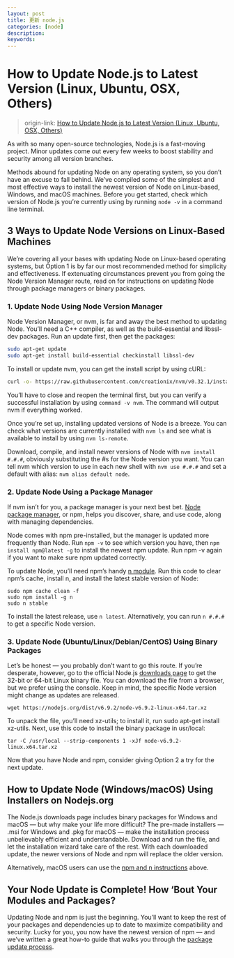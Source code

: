 ```yaml
---
layout: post
title: 更新 node.js 
categories: [node]
description:
keywords: 
---
```


# How to Update Node.js to Latest Version (Linux, Ubuntu, OSX, Others)

> origin-link: [How to Update Node.js to Latest Version (Linux, Ubuntu, OSX, Others)](https://www.hostingadvice.com/how-to/update-node-js-latest-version/)

As with so many open-source technologies, Node.js is a fast-moving project. Minor updates come out every few weeks to boost stability and security among all version branches.

Methods abound for updating Node on any operating system, so you don’t have an excuse to fall behind. We’ve compiled some of the simplest and most effective ways to install the newest version of Node on Linux-based, Windows, and macOS machines. Before you get started, check which version of Node.js you’re currently using by running `node -v` in a command line terminal.

## 3 Ways to Update Node Versions on Linux-Based Machines

We’re covering all your bases with updating Node on Linux-based operating systems, but Option 1 is by far our most recommended method for simplicity and effectiveness. If extenuating circumstances prevent you from going the Node Version Manager route, read on for instructions on updating Node through package managers or binary packages.

### 1. Update Node Using Node Version Manager
Node Version Manager, or nvm, is far and away the best method to updating Node. You’ll need a C++ compiler, as well as the build-essential and libssl-dev packages. Run an update first, then get the packages:

```sh
sudo apt-get update
sudo apt-get install build-essential checkinstall libssl-dev
```

To install or update nvm, you can get the install script by using cURL:

```sh
curl -o- https://raw.githubusercontent.com/creationix/nvm/v0.32.1/install.sh | bash
```

You’ll have to close and reopen the terminal first, but you can verify a successful installation by using `command -v nvm`. The command will output nvm if everything worked.

Once you’re set up, installing updated versions of Node is a breeze. You can check what versions are currently installed with `nvm ls` and see what is available to install by using `nvm ls-remote`.

Download, compile, and install newer versions of Node with `nvm install #.#.#`, obviously substituting the #s for the Node version you want. You can tell nvm which version to use in each new shell with `nvm use #.#.#` and set a default with alias: `nvm alias default node`.

### 2. Update Node Using a Package Manager

If nvm isn’t for you, a package manager is your next best bet. [Node package manager](https://www.npmjs.com/), or npm, helps you discover, share, and use code, along with managing dependencies.

Node comes with npm pre-installed, but the manager is updated more frequently than Node. Run `npm -v` to see which version you have, then `npm install npm@latest -g` to install the newest npm update. Run npm -v again if you want to make sure npm updated correctly.

To update Node, you’ll need npm’s handy [n module](https://www.npmjs.com/package/n). Run this code to clear npm’s cache, install n, and install the latest stable version of Node:

```shell
sudo npm cache clean -f
sudo npm install -g n
sudo n stable
```

To install the latest release, use `n latest`. Alternatively, you can run `n #.#.#` to get a specific Node version.

### 3. Update Node (Ubuntu/Linux/Debian/CentOS) Using Binary Packages

Let’s be honest — you probably don’t want to go this route. If you’re desperate, however, go to the official Node.js [downloads page](https://nodejs.org/en/download/) to get the 32-bit or 64-bit Linux binary file. You can download the file from a browser, but we prefer using the console. Keep in mind, the specific Node version might change as updates are released.

```shell
wget https://nodejs.org/dist/v6.9.2/node-v6.9.2-linux-x64.tar.xz
```

To unpack the file, you’ll need xz-utils; to install it, run sudo apt-get install xz-utils. Next, use this code to install the binary package in usr/local:

```shell
tar -C /usr/local --strip-components 1 -xJf node-v6.9.2-linux.x64.tar.xz
```

Now that you have Node and npm, consider giving Option 2 a try for the next update.

## How to Update Node (Windows/macOS) Using Installers on Nodejs.org
The Node.js downloads page includes binary packages for Windows and macOS — but why make your life more difficult? The pre-made installers — .msi for Windows and .pkg for macOS — make the installation process unbelievably efficient and understandable. Download and run the file, and let the installation wizard take care of the rest. With each downloaded update, the newer versions of Node and npm will replace the older version.

Alternatively, macOS users can use the [npm and n instructions](https://www.hostingadvice.com/how-to/update-node-js-latest-version/#option2) above.

## Your Node Update is Complete! How ‘Bout Your Modules and Packages?

Updating Node and npm is just the beginning. You’ll want to keep the rest of your packages and dependencies up to date to maximize compatibility and security. Lucky for you, you now have the newest version of npm — and we’ve written a great how-to guide that walks you through the [package update process](https://www.hostingadvice.com/how-to/update-npm-packages/).
